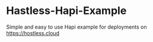 # Hastless-Hapi-Example
Simple and easy to use  Hapi example for deployments on https://hostless.cloud
